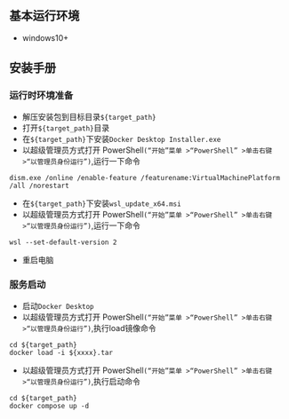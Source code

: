## 基本运行环境
- windows10+
## 安装手册
### 运行时环境准备
- 解压安装包到目标目录`${target_path}`
- 打开`${target_path}`目录
- 在`${target_path}`下安装`Docker Desktop Installer.exe`
- 以超级管理员方式打开 PowerShell`(“开始”菜单 >“PowerShell” >单击右键 >“以管理员身份运行”)`,运行一下命令
```
dism.exe /online /enable-feature /featurename:VirtualMachinePlatform /all /norestart
```
- 在`${target_path}`下安装`wsl_update_x64.msi`
- 以超级管理员方式打开 PowerShell`(“开始”菜单 >“PowerShell” >单击右键 >“以管理员身份运行”)`,运行一下命令
```
wsl --set-default-version 2
```
- 重启电脑
### 服务启动
- 启动`Docker Desktop`
- 以超级管理员方式打开 PowerShell`(“开始”菜单 >“PowerShell” >单击右键 >“以管理员身份运行”)`,执行load镜像命令
```
cd ${target_path} 
docker load -i ${xxxx}.tar
```
- 以超级管理员方式打开 PowerShell`(“开始”菜单 >“PowerShell” >单击右键 >“以管理员身份运行”)`,执行启动命令
```
cd ${target_path} 
docker compose up -d 
```
